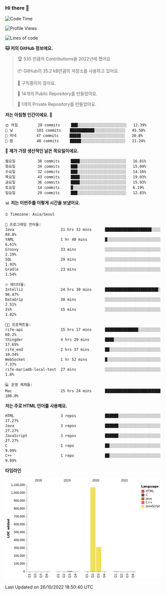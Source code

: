### Hi there 👋

<!--
**otm0937/otm0937** is a ✨ _special_ ✨ repository because its `README.md` (this file) appears on your GitHub profile.

Here are some ideas to get you started:

- 🔭 I’m currently working on ...
- 🌱 I’m currently learning ...
- 👯 I’m looking to collaborate on ...
- 🤔 I’m looking for help with ...
- 💬 Ask me about ...
- 📫 How to reach me: ...
- 😄 Pronouns: ...
- ⚡ Fun fact: ...
-->

  <!--START_SECTION:waka-->
![Code Time](http://img.shields.io/badge/Code%20Time-490%20hrs%204%20mins-blue)

![Profile Views](http://img.shields.io/badge/Profile%20Views-0-blue)

![Lines of code](https://img.shields.io/badge/%EC%A0%80%EB%8A%94%20%EC%97%AC%ED%83%9C%EA%B9%8C%EC%A7%80%20-1%20Million%20%EC%A4%84%EC%9D%98%20%EC%BD%94%EB%93%9C%EB%A5%BC%20%EC%9E%91%EC%84%B1%ED%96%88%EC%96%B4%EC%9A%94.-blue)

**🐱 저의 GitHub 정보에요.** 

> 🏆 535 만큼의 Contributions을 2022년에 했어요
 > 
> 📦 GitHub의 35.2 kB만큼의 저장소를 사용하고 있어요. 
 > 
> 🚫 구직중이지 않아요.
 > 
> 📜 14개의 Public Repository를 만들었어요. 
 > 
> 🔑 1개의 Private Repository를 만들었어요. 
 > 
**저는 아침형 인간이에요. 🐤** 

```text
🌞 아침         28 commits     ███░░░░░░░░░░░░░░░░░░░░░░   12.39% 
🌆 낮　         103 commits    ███████████░░░░░░░░░░░░░░   45.58% 
🌃 저녁         47 commits     █████░░░░░░░░░░░░░░░░░░░░   20.8% 
🌙 밤　         48 commits     █████░░░░░░░░░░░░░░░░░░░░   21.24%

```
📅 **제가 가장 생산적인 날은 목요일이에요.** 

```text
월요일          38 commits     ████░░░░░░░░░░░░░░░░░░░░░   16.81% 
화요일          34 commits     ███░░░░░░░░░░░░░░░░░░░░░░   15.04% 
수요일          32 commits     ███░░░░░░░░░░░░░░░░░░░░░░   14.16% 
목요일          43 commits     ████░░░░░░░░░░░░░░░░░░░░░   19.03% 
금요일          36 commits     ████░░░░░░░░░░░░░░░░░░░░░   15.93% 
토요일          14 commits     █░░░░░░░░░░░░░░░░░░░░░░░░   6.19% 
일요일          29 commits     ███░░░░░░░░░░░░░░░░░░░░░░   12.83%

```


📊 **저는 이번주를 이렇게 시간을 보냈어요.** 

```text
⌚︎ Timezone: Asia/Seoul

💬 프로그래밍 언어들: 
Java                     21 hrs 32 mins      █████████████████████░░░░   84.8% 
YAML                     1 hr 40 mins        █░░░░░░░░░░░░░░░░░░░░░░░░   6.61% 
Groovy                   33 mins             ░░░░░░░░░░░░░░░░░░░░░░░░░   2.19% 
SQL                      29 mins             ░░░░░░░░░░░░░░░░░░░░░░░░░   1.92% 
Gradle                   23 mins             ░░░░░░░░░░░░░░░░░░░░░░░░░   1.54%

🔥 에디터들: 
IntelliJ                 24 hrs 30 mins      ████████████████████████░   96.47% 
DataGrip                 38 mins             ░░░░░░░░░░░░░░░░░░░░░░░░░   2.51% 
Zsh                      15 mins             ░░░░░░░░░░░░░░░░░░░░░░░░░   1.02%

🐱‍💻 프로젝트들: 
rife-api                 15 hrs 17 mins      ███████████████░░░░░░░░░░   60.2% 
thingder                 4 hrs 29 mins       ████░░░░░░░░░░░░░░░░░░░░░   17.65% 
rife_end                 2 hrs 37 mins       ██░░░░░░░░░░░░░░░░░░░░░░░   10.34% 
WebSocket                1 hr 52 mins        █░░░░░░░░░░░░░░░░░░░░░░░░   7.37% 
rife-mariadb-local-test  27 mins             ░░░░░░░░░░░░░░░░░░░░░░░░░   1.8%

💻 운영 체제들: 
Mac                      25 hrs 24 mins      █████████████████████████   100.0%

```

**저는 주로 HTML 언어를 사용해요.** 

```text
HTML                     3 repos             ██████░░░░░░░░░░░░░░░░░░░   27.27% 
Java                     3 repos             ██████░░░░░░░░░░░░░░░░░░░   27.27% 
JavaScript               3 repos             ██████░░░░░░░░░░░░░░░░░░░   27.27% 
C                        1 repo              ██░░░░░░░░░░░░░░░░░░░░░░░   9.09% 
C++                      1 repo              ██░░░░░░░░░░░░░░░░░░░░░░░   9.09%

```


**타임라인**

![Chart not found](https://raw.githubusercontent.com/otm0937/otm0937/main/charts/bar_graph.png) 


 Last Updated on 26/10/2022 18:50:40 UTC
<!--END_SECTION:waka-->
